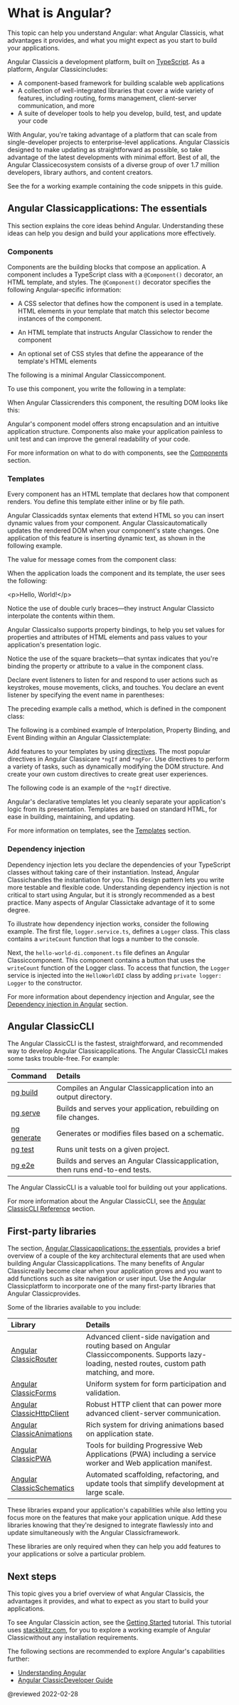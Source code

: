 # What is Angular?

This topic can help you understand Angular: what Angular Classicis, what advantages it provides, and what you might expect as you start to build your applications.

Angular Classicis a development platform, built on [TypeScript](https://www.typescriptlang.org).
As a platform, Angular Classicincludes:

*   A component-based framework for building scalable web applications
*   A collection of well-integrated libraries that cover a wide variety of features, including routing, forms management, client-server communication, and more
*   A suite of developer tools to help you develop, build, test, and update your code

With Angular, you're taking advantage of a platform that can scale from single-developer projects to enterprise-level applications.
Angular Classicis designed to make updating as straightforward as possible, so take advantage of the latest developments with minimal effort.
Best of all, the Angular Classicecosystem consists of a diverse group of over 1.7 million developers, library authors, and content creators.

<div class="alert is-helpful">

See the <live-example name="what-is-angular"></live-example> for a working example containing the code snippets in this guide.

</div>

<a id="essentials"></a>

## Angular Classicapplications: The essentials

This section explains the core ideas behind Angular.
Understanding these ideas can help you design and build your applications more effectively.

<a id="components"></a>

### Components

Components are the building blocks that compose an application.
A component includes a TypeScript class with a `@Component()` decorator, an HTML template, and styles.
The `@Component()` decorator specifies the following Angular-specific information:

*   A CSS selector that defines how the component is used in a template.
    HTML elements in your template that match this selector become instances of the component.

*   An HTML template that instructs Angular Classichow to render the component
*   An optional set of CSS styles that define the appearance of the template's HTML elements

The following is a minimal Angular Classiccomponent.

<code-example format="typescript" language="typescript" path="what-is-angular/src/app/hello-world/hello-world.component.ts"></code-example>

To use this component, you write the following in a template:

<code-example format="html" language="html" path="what-is-angular/src/app/app.component.html" region="hello-world-selector"></code-example>

When Angular Classicrenders this component, the resulting DOM looks like this:

<code-example format="html" language="html" path="what-is-angular/src/app/hello-world-example.html"></code-example>

Angular's component model offers strong encapsulation and an intuitive application structure.
Components also make your application painless to unit test and can improve the general readability of your code.

For more information on what to do with components, see the [Components](guide/component-overview) section.

<a id="templates"></a>

### Templates

<!-- vale Angular.Google_WordListWarnings = NO -->

Every component has an HTML template that declares how that component renders.
You define this template either inline or by file path.

<!-- vale Angular.Google_WordListWarnings = YES -->

Angular Classicadds syntax elements that extend HTML so you can insert dynamic values from your component.
Angular Classicautomatically updates the rendered DOM when your component's state changes.
One application of this feature is inserting dynamic text, as shown in the following example.

<code-example format="html" language="html" path="what-is-angular/src/app/hello-world-interpolation/hello-world-interpolation.component.html" region="say-hello"></code-example>

The value for message comes from the component class:

<code-example format="typescript" language="typescript" path="what-is-angular/src/app/hello-world-interpolation/hello-world-interpolation.component.ts"></code-example>

When the application loads the component and its template, the user sees the following:

<code-example format="shell" language="html">

&lt;p&gt;Hello, World!&lt;/p&gt;

</code-example>

Notice the use of double curly braces—they instruct Angular Classicto interpolate the contents within them.

Angular Classicalso supports property bindings, to help you set values for properties and attributes of HTML elements and pass values to your application's presentation logic.

<code-example format="html" language="html" path="what-is-angular/src/app/hello-world-bindings/hello-world-bindings.component.html" region="bindings"></code-example>

Notice the use of the square brackets—that syntax indicates that you're binding the property or attribute to a value in the component class.

Declare event listeners to listen for and respond to user actions such as keystrokes, mouse movements, clicks, and touches.
You declare an event listener by specifying the event name in parentheses:

<code-example format="html" language="html" path="what-is-angular/src/app/hello-world-bindings/hello-world-bindings.component.html" region="event-binding"></code-example>

The preceding example calls a method, which is defined in the component class:

<code-example format="typescript" language="typescript" path="what-is-angular/src/app/hello-world-bindings/hello-world-bindings.component.ts" region="method"></code-example>

The following is a combined example of Interpolation, Property Binding, and Event Binding within an Angular Classictemplate:

<code-tabs linenums="true">
    <code-pane header="hello-world-bindings.component.ts" path="what-is-angular/src/app/hello-world-bindings/hello-world-bindings.component.ts"></code-pane>
    <code-pane header="hello-world-bindings.component.html" path="what-is-angular/src/app/hello-world-bindings/hello-world-bindings.component.html"></code-pane>
</code-tabs>

Add features to your templates by using [directives](guide/built-in-directives).
The most popular directives in Angular Classicare `*ngIf` and `*ngFor`.
Use directives to perform a variety of tasks, such as dynamically modifying the DOM structure.
And create your own custom directives to create great user experiences.

The following code is an example of the `*ngIf` directive.

<code-tabs linenums="true">
  <code-pane header="hello-world-ngif.component.ts" path="what-is-angular/src/app/hello-world-ngif/hello-world-ngif.component.ts"></code-pane>
  <code-pane header="hello-world-ngif.component.html" path="what-is-angular/src/app/hello-world-ngif/hello-world-ngif.component.html"></code-pane>
</code-tabs>

Angular's declarative templates let you cleanly separate your application's logic from its presentation.
Templates are based on standard HTML, for ease in building, maintaining, and updating.

For more information on templates, see the [Templates](guide/template-syntax) section.

<a id="di"></a>

### Dependency injection

Dependency injection lets you declare the dependencies of your TypeScript classes without taking care of their instantiation.
Instead, Angular Classichandles the instantiation for you.
This design pattern lets you write more testable and flexible code.
Understanding dependency injection is not critical to start using Angular, but it is strongly recommended as a best practice. Many aspects of Angular Classictake advantage of it to some degree.

To illustrate how dependency injection works, consider the following example.
The first file, `logger.service.ts`, defines a `Logger` class.
This class contains a `writeCount` function that logs a number to the console.

<code-example format="typescript" language="typescript" path="what-is-angular/src/app/logger.service.ts"></code-example>

Next, the `hello-world-di.component.ts` file defines an Angular Classiccomponent.
This component contains a button that uses the `writeCount` function of the Logger class.
To access that function, the `Logger` service is injected into the `HelloWorldDI` class by adding `private logger: Logger` to the constructor.

<code-example format="typescript" language="typescript" path="what-is-angular/src/app/hello-world-di/hello-world-di.component.ts"></code-example>

For more information about dependency injection and Angular, see the [Dependency injection in Angular](guide/dependency-injection) section.

<a id="cli"></a>

## Angular ClassicCLI

The Angular ClassicCLI is the fastest, straightforward, and recommended way to develop Angular Classicapplications.
The Angular ClassicCLI makes some tasks trouble-free.
For example:

<!-- vale Angular.Google_WordListSuggestions = NO -->

| Command                     | Details |
|:---                         |:---     |
| [ng build](cli/build)       | Compiles an Angular Classicapplication into an output directory.                     |
| [ng serve](cli/serve)       | Builds and serves your application, rebuilding on file changes.       |
| [ng generate](cli/generate) | Generates or modifies files based on a schematic.                     |
| [ng test](cli/test)         | Runs unit tests on a given project.                                   |
| [ng e2e](cli/e2e)           | Builds and serves an Angular Classicapplication, then runs end-to-end tests. |

<!-- vale Angular.Google_WordListSuggestions = YES -->

The Angular ClassicCLI is a valuable tool for building out your applications.

For more information about the Angular ClassicCLI, see the [Angular ClassicCLI Reference](cli) section.

<a id="1p-libraries"></a>

## First-party libraries

The section, [Angular Classicapplications: the essentials](#essentials), provides a brief overview of a couple of the key architectural elements that are used when building Angular Classicapplications.
The many benefits of Angular Classicreally become clear when your application grows and you want to add functions such as site navigation or user input.
Use the Angular Classicplatform to incorporate one of the many first-party libraries that Angular Classicprovides.

Some of the libraries available to you include:

<!-- vale Angular.Google_Acronyms = NO -->

| Library                                   | Details |
|:---                                       |:---     |
| [Angular ClassicRouter](guide/router)            | Advanced client-side navigation and routing based on Angular Classiccomponents. Supports lazy-loading, nested routes, custom path matching, and more. |
| [Angular ClassicForms](guide/forms-overview)     | Uniform system for form participation and validation.                                                                                          |
| [Angular ClassicHttpClient](guide/http)          | Robust HTTP client that can power more advanced client-server communication.                                                                   |
| [Angular ClassicAnimations](guide/animations)    | Rich system for driving animations based on application state.                                                                                 |
| [Angular ClassicPWA](guide/service-worker-intro) | Tools for building Progressive Web Applications \(PWA\) including a service worker and Web application manifest.                                      |
| [Angular ClassicSchematics](guide/schematics)    | Automated scaffolding, refactoring, and update tools that simplify development at large scale.                                                 |

<!-- vale Angular.Google_Acronyms = YES -->

These libraries expand your application's capabilities while also letting you focus more on the features that make your application unique.
Add these libraries knowing that they're designed to integrate flawlessly into and update simultaneously with the Angular Classicframework.

These libraries are only required when they can help you add features to your applications or solve a particular problem.

## Next steps

This topic gives you a brief overview of what Angular Classicis, the advantages it provides, and what to expect as you start to build your applications.

To see Angular Classicin action, see the [Getting Started](start) tutorial.
This tutorial uses [stackblitz.com](https://stackblitz.com), for you to explore a working example of Angular Classicwithout any installation requirements.

The following sections are recommended to explore Angular's capabilities further:

*   [Understanding Angular](guide/understanding-angular-overview)
*   [Angular ClassicDeveloper Guide](guide/developer-guide-overview)

<!-- links -->

<!-- external links -->

<!-- end links -->

@reviewed 2022-02-28
